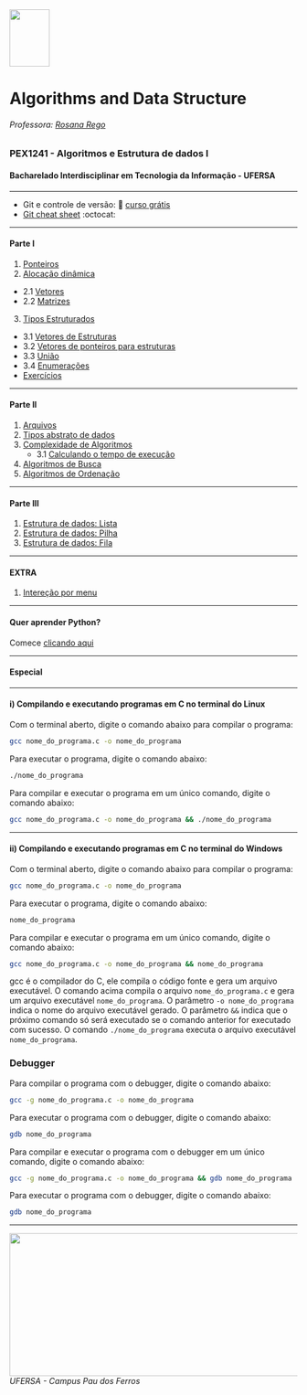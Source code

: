 <div>

  <img src="https://raw.githubusercontent.com/roscibely/algorithms-and-data-structure/main/root/Ufersa.png" width="70" height="100">
</div>

# Algorithms and Data Structure
###### Professora: [Rosana Rego](https://github.com/roscibely)

### PEX1241 - Algoritmos e Estrutura de dados I
#### Bacharelado Interdisciplinar em Tecnologia da Informação - UFERSA

---
 - Git e controle de versão: 🤜 [curso grátis](https://www.dataquest.io/course/git-and-vcs/) 
 - [Git cheat sheet](https://github.com/roscibely/algorithms-and-data-structure/blob/develop/root/github-git-cheat-sheet.pdf) :octocat:
---
#### Parte I 
1. [Ponteiros](https://github.com/roscibely/algorithms-and-data-structure/tree/main/root/pointers)
2. [Alocação dinâmica](https://github.com/roscibely/algorithms-and-data-structure/blob/main/root/pointers/alocdinamic.md) 
  - 2.1 [Vetores](https://github.com/roscibely/algorithms-and-data-structure/tree/main/root/vectors)
  - 2.2 [Matrizes](https://github.com/roscibely/algorithms-and-data-structure/tree/develop/root/matrices)
3. [Tipos Estruturados](https://github.com/roscibely/algorithms-and-data-structure/tree/main/root/estruturas)
  - 3.1  [Vetores de Estruturas](https://github.com/roscibely/algorithms-and-data-structure/tree/main/root/estruturas/vetores-estruturados)
  - 3.2  [Vetores de ponteiros para estruturas](https://github.com/roscibely/algorithms-and-data-structure/tree/develop/root/estruturas/vetores-de-ponteiros-de-struct)
  - 3.3 [União](https://github.com/roscibely/algorithms-and-data-structure/tree/main/root/estruturas/union)
  - 3.4 [Enumerações](https://github.com/roscibely/algorithms-and-data-structure/tree/main/root/estruturas/enum)
  - [Exercícios](https://github.com/roscibely/algorithms-and-data-structure/blob/develop/root/questoes_revisao.md)
---
#### Parte II

  1. [Arquivos](https://github.com/roscibely/algorithms-and-data-structure/tree/develop/root/arquivos) 
  2. [Tipos abstrato de dados](https://github.com/roscibely/algorithms-and-data-structure/tree/main/root/TAD) 
  3. [Complexidade de Algoritmos](https://github.com/roscibely/algorithms-and-data-structure/blob/develop/root/algoritmos-de-busca/time.md)
     - 3.1 [Calculando o tempo de execução](https://github.com/roscibely/algorithms-and-data-structure/tree/develop/root/execution_time)
  4. [Algoritmos de Busca](https://github.com/roscibely/algorithms-and-data-structure/tree/main/root/algoritmos-de-busca)
  5. [Algoritmos de Ordenação](https://github.com/roscibely/algorithms-and-data-structure/tree/main/root/sort-algorithms)
---
#### Parte III

  1. [Estrutura de dados: Lista](https://github.com/roscibely/algorithms-and-data-structure/tree/main/root/listas)
  2. [Estrutura de dados: Pilha](https://github.com/roscibely/algorithms-and-data-structure/tree/main/root/pilha)
  3. [Estrutura de dados: Fila](https://github.com/roscibely/algorithms-and-data-structure/tree/main/root/filas) 
---  
#### EXTRA 
  1. [Intereção por menu](https://github.com/roscibely/algorithms-and-data-structure/tree/develop/root/interecao%20por%20menus)
---
#### Quer aprender Python? 
Comece [clicando aqui](https://github.com/roscibely/data-structure-with-python) 

---

#### Especial 

---

#### i) Compilando e executando programas em C no terminal do Linux

  Com o terminal aberto, digite o comando abaixo para compilar o programa:
  ```bash
  gcc nome_do_programa.c -o nome_do_programa
  ```
  Para executar o programa, digite o comando abaixo:
  ```bash
  ./nome_do_programa
  ```
  Para compilar e executar o programa em um único comando, digite o comando abaixo:
  ```bash
  gcc nome_do_programa.c -o nome_do_programa && ./nome_do_programa
  ```
---

#### ii) Compilando e executando programas em C no terminal do Windows

  Com o terminal aberto, digite o comando abaixo para compilar o programa:
  ```bash
  gcc nome_do_programa.c -o nome_do_programa
  ```
  Para executar o programa, digite o comando abaixo:
  ```bash
  nome_do_programa
  ```
  Para compilar e executar o programa em um único comando, digite o comando abaixo:
  ```bash
  gcc nome_do_programa.c -o nome_do_programa && nome_do_programa
  ```

 gcc é o compilador do C, ele compila o código fonte e gera um arquivo executável. O comando acima compila o arquivo ```nome_do_programa.c``` e gera um arquivo executável ```nome_do_programa```. O parâmetro ```-o nome_do_programa``` indica o nome do arquivo executável gerado. O parâmetro ```&&``` indica que o próximo comando só será executado se o comando anterior for executado com sucesso. O comando ```./nome_do_programa``` executa o arquivo executável ```nome_do_programa```.

### Debugger

  Para compilar o programa com o debugger, digite o comando abaixo:
  ```bash
  gcc -g nome_do_programa.c -o nome_do_programa
  ```
  Para executar o programa com o debugger, digite o comando abaixo:
  ```bash
  gdb nome_do_programa
  ```
  Para compilar e executar o programa com o debugger em um único comando, digite o comando abaixo:
  ```bash
  gcc -g nome_do_programa.c -o nome_do_programa && gdb nome_do_programa
  ```
  Para executar o programa com o debugger, digite o comando abaixo:
  ```bash
  gdb nome_do_programa
  ```



---
<div>
  <img src="https://raw.githubusercontent.com/roscibely/algorithms-and-data-structure/main/root/ufersa.jpg" width="700" height="250">
</div>
<i>UFERSA - Campus Pau dos Ferros</i>
